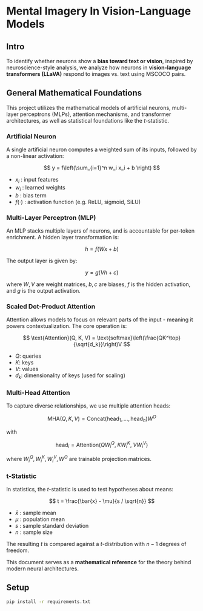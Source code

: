# Mental Imagery In Vision-Language Models

## Intro
To identify whether neurons show a **bias toward text or vision**, inspired by neuroscience-style analysis,  we analyze how neurons in **vision-language transformers (LLaVA)** respond to images vs. text using MSCOCO pairs.  

## General Mathematical Foundations

This project utilizes the mathematical models of artificial neurons, multi-layer perceptrons (MLPs), attention mechanisms, and transformer architectures, as well as statistical foundations like the $t$-statistic.

### Artificial Neuron

A single artificial neuron computes a weighted sum of its inputs, followed by a non-linear activation:

$$
y = f\left(\sum_{i=1}^n w_i x_i + b \right)
$$

- $x_i$ : input features  
- $w_i$ : learned weights  
- $b$ : bias term  
- $f(\cdot)$ : activation function (e.g. ReLU, sigmoid, SiLU)

### Multi-Layer Perceptron (MLP)

An MLP stacks multiple layers of neurons, and is accountable for per-token enrichment. A hidden layer transformation is:

$$
h = f(Wx + b)
$$

The output layer is given by:

$$
y = g(Vh + c)
$$

where $W, V$ are weight matrices, $b, c$ are biases, $f$ is the hidden activation, and $g$ is the output activation.

### Scaled Dot-Product Attention

Attention allows models to focus on relevant parts of the input - meaning it powers contextualization. The core operation is:

$$
\text{Attention}(Q, K, V) = \text{softmax}\left(\frac{QK^\top}{\sqrt{d_k}}\right)V
$$

- $Q$: queries  
- $K$: keys  
- $V$: values  
- $d_k$: dimensionality of keys (used for scaling)

### Multi-Head Attention

To capture diverse relationships, we use multiple attention heads:

$$
\text{MHA}(Q,K,V) = \text{Concat}(\text{head}_1, \dots, \text{head}_h) W^O
$$

with

$$
\text{head}_i = \text{Attention}(QW_i^Q, \; KW_i^K, \; VW_i^V)
$$

where $W_i^Q, W_i^K, W_i^V, W^O$ are trainable projection matrices.

### t-Statistic

In statistics, the $t$-statistic is used to test hypotheses about means:

$$
t = \frac{\bar{x} - \mu}{s / \sqrt{n}}
$$

- $\bar{x}$ : sample mean  
- $\mu$ : population mean  
- $s$ : sample standard deviation  
- $n$ : sample size  

The resulting $t$ is compared against a $t$-distribution with $n-1$ degrees of freedom.

This document serves as a **mathematical reference** for the theory behind modern neural architectures.


## Setup

```bash
pip install -r requirements.txt
